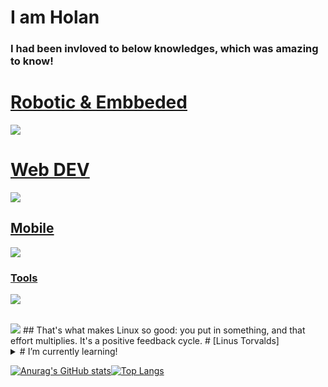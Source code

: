 # I am **Holan**
### I had been invloved to below knowledges, which was amazing to know!
<!--
**holan-3-x/holan-3-x** is a ✨ _special_ ✨ repository because its `README.md` (this file) appears on your GitHub profile.

Here are some ideas to get you started:

- 🔭 I’m currently working on ...
- 🌱 I’m currently learning ...
- 👯 I’m looking to collaborate on ...
- 🤔 I’m looking for help with ...
- 💬 Ask me about ...
- 📫 How to reach me: ...
- 😄 Pronouns: ...
- ⚡ Fun fact: ...
-->

<p align="center">
  <a href="#">
    <h1>Robotic & Embbeded</h1>
    <img src="https://skillicons.dev/icons?i=arduino,cpp,c,cmake,qt,raspberrypi,ros,py,rust" />
    <h1>Web DEV</h1>
    <img src="https://skillicons.dev/icons?i=js,html,css,cloudflare,firebase,laravel,nginx,nodejs,php,mysql" />
    <h2>Mobile</h2>
    <img src="https://skillicons.dev/icons?i=dart,flutter,firebase" />
    <h3>Tools</h3>
    <img src="https://skillicons.dev/icons?i=git,bash,androidstudio,selenium,unreal,vscode" />
  </a>
</p>
<br>
<img src="https://skillicons.dev/icons?i=linux" />
##  That's what makes Linux so good: you put in something, and that effort multiplies. It's a positive feedback cycle.
# [Linus Torvalds]


<details>
<summary># I’m currently learning!</summary>
<br>
<p align="center">
  <a href="https://skillicons.dev">
    <img src="https://skillicons.dev/icons?i=kubernetes,docker,flask,gtk," />
  </a>
</p>
</details>


[![Anurag's GitHub stats](https://github-readme-stats.vercel.app/api?username=holan-3-x&theme=darcula&show_icons=true)](https://www.youtube.com/watch?v=dQw4w9WgXcQ)[![Top Langs](https://github-readme-stats.vercel.app/api/top-langs/?username=holan-3-x&layout=donut&theme=darcula)](https://www.youtube.com/watch?v=dQw4w9WgXcQ)


